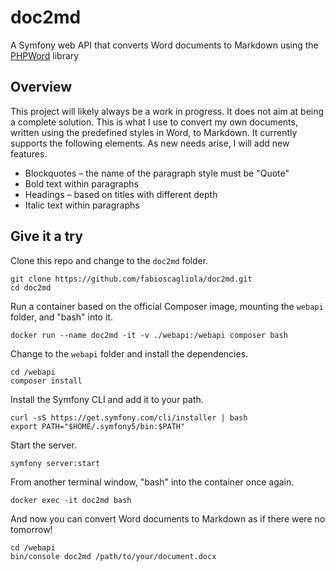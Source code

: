 # doc2md

A Symfony web API that converts Word documents to Markdown using the [PHPWord](https://phpoffice.github.io/PHPWord) library

## Overview

This project will likely always be a work in progress.
It does not aim at being a complete solution.
This is what I use to convert my own documents, written using the predefined styles in Word, to Markdown.
It currently supports the following elements.
As new needs arise, I will add new features.

- Blockquotes – the name of the paragraph style must be "Quote"
- Bold text within paragraphs
- Headings – based on titles with different depth
- Italic text within paragraphs

## Give it a try

Clone this repo and change to the `doc2md` folder.

```
git clone https://github.com/fabioscagliola/doc2md.git
cd doc2md
```

Run a container based on the official Composer image, mounting the `webapi` folder, and "bash" into it.

```
docker run --name doc2md -it -v ./webapi:/webapi composer bash
```

Change to the `webapi` folder and install the dependencies.

```
cd /webapi
composer install
```

Install the Symfony CLI and add it to your path.

```
curl -sS https://get.symfony.com/cli/installer | bash
export PATH="$HOME/.symfony5/bin:$PATH"
```

Start the server.

```
symfony server:start
```

From another terminal window, "bash" into the container once again.

```
docker exec -it doc2md bash
```

And now you can convert Word documents to Markdown as if there were no tomorrow!

```
cd /webapi
bin/console doc2md /path/to/your/document.docx
```

